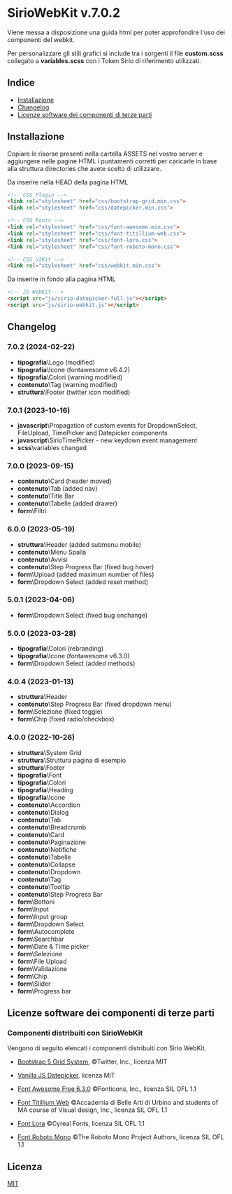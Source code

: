# SirioWebKit v.7.0.2

Viene messa a disposizione una guida html per poter approfondire l'uso dei componenti del webkit.

Per personalizzare gli stili grafici si include tra i sorgenti il file **custom.scss** collegato a **variables.scss** con i Token Sirio di riferimento utilizzati.

## Indice
- [Installazione](#installazione)
- [Changelog](#changelog)
- [Licenze software dei componenti di terze parti](#licenze-software-dei-componenti-di-terze-parti)

## Installazione

Copiare le risorse presenti nella cartella ASSETS nel vostro server e aggiungere nelle pagine HTML i puntamenti corretti per caricarle in base alla struttura directories che avete scelto di utilizzare.

Da inserire nella HEAD della pagina HTML

```html
<!-- CSS Plugin -->
<link rel="stylesheet" href="css/bootstrap-grid.min.css">
<link rel="stylesheet" href="css/datepicker.min.css">

<!-- CSS Fonts -->
<link rel="stylesheet" href="css/font-awesome.min.css">
<link rel="stylesheet" href="css/font-titillium-web.css">
<link rel="stylesheet" href="css/font-lora.css">
<link rel="stylesheet" href="css/font-roboto-mono.css">

<!-- CSS UIKit -->
<link rel="stylesheet" href="css/webkit.min.css">
```

Da inserire in fondo alla pagina HTML

```html
<!-- JS WebKit -->
<script src="js/sirio-datepicker-full.js"></script>
<script src="js/sirio-webkit.js"></script>
```

## Changelog

### 7.0.2 (2024-02-22)

- **tipografia**\Logo (modified)
- **tipografia**\Icone (fontawesome v6.4.2)
- **tipografia**\Colori (warning modified)
- **contenuto**\Tag (warning modified)
- **struttura**\Footer (twitter icon modified)

### 7.0.1 (2023-10-16)

- **javascript**\Propagation of custom events for DropdownSelect, FileUpload, TimePicker and Datepicker components
- **javascript**\SirioTimePicker - new keydown event management
- **scss**\variables changed

### 7.0.0 (2023-09-15)

- **contenuto**\Card (header moved)
- **contenuto**\Tab (added nav)
- **contenuto**\Title Bar
- **contenuto**\Tabelle (added drawer)
- **form**\Filtri

### 6.0.0 (2023-05-19)

- **struttura**\Header (added submenu mobile)
- **contenuto**\Menu Spalla
- **contenuto**\Avvisi
- **contenuto**\Step Progress Bar (fixed bug hover)
- **form**\Upload (added maximum number of files)
- **form**\Dropdown Select (added reset method)

### 5.0.1 (2023-04-06)

- **form**\Dropdown Select (fixed bug onchange)

### 5.0.0 (2023-03-28)

- **tipografia**\Colori (rebranding)
- **tipografia**\Icone (fontawesome v6.3.0)
- **form**\Dropdown Select (added methods)

### 4.0.4 (2023-01-13)

- **struttura**\Header
- **contenuto**\Step Progress Bar (fixed dropdown menu)
- **form**\Selezione (fixed toggle)
- **form**\Chip (fixed radio/checkbox)

### 4.0.0 (2022-10-26)

- **struttura**\System Grid
- **struttura**\Struttura pagina di esempio
- **struttura**\Footer
- **tipografia**\Font
- **tipografia**\Colori
- **tipografia**\Heading
- **tipografia**\Icone
- **contenuto**\Accordion
- **contenuto**\Dialog
- **contenuto**\Tab
- **contenuto**\Breadcrumb
- **contenuto**\Card
- **contenuto**\Paginazione
- **contenuto**\Notifiche
- **contenuto**\Tabelle
- **contenuto**\Collapse
- **contenuto**\Dropdown
- **contenuto**\Tag
- **contenuto**\Tooltip
- **contenuto**\Step Progress Bar
- **form**\Bottoni
- **form**\Input
- **form**\Input group
- **form**\Dropdown Select
- **form**\Autocomplete
- **form**\Searchbar
- **form**\Date & Time picker
- **form**\Selezione
- **form**\File Upload
- **form**\Validazione
- **form**\Chip
- **form**\Slider
- **form**\Progress bar

## Licenze software dei componenti di terze parti

### Componenti distribuiti con SirioWebKit

Vengono di seguito elencati i componenti distribuiti con Sirio WebKit.

- [Bootstrap 5 Grid System](https://getbootstrap.com/), ©Twitter, Inc., licenza MIT

- [Vanilla JS Datepicker](https://mymth.github.io/vanillajs-datepicker), licenza MIT

- [Font Awesome Free 6.3.0](https://fontawesome.com/) ©Fonticons, Inc., licenza SIL OFL 1.1

- [Font Titillium Web](http://nta.accademiadiurbino.it/titillium/) ©Accademia di Belle Arti di Urbino and students of MA course of Visual design, Inc., licenza SIL OFL 1.1

- [Font Lora](http://www.cyreal.org/fonts/lora/) ©Cyreal Fonts, licenza SIL OFL 1.1

- [Font Roboto Mono](https://github.com/googlefonts/robotomono) ©The Roboto Mono Project Authors, licenza SIL OFL 1.1

## Licenza
[MIT](https://choosealicense.com/licenses/mit/)